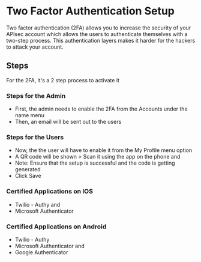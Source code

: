 # Two Factor Authentication Setup

Two factor authentication (2FA) allows you to increase the security of your APIsec account which allows the users to authenticate themselves with a two-step process.  This authentication layers makes it harder for the hackers to attack your account.

## Steps

For the 2FA, it's a 2 step process to activate it

### Steps for the Admin
- First, the admin needs to enable the 2FA from the Accounts under the name menu
- Then, an email will be sent out to the users

### Steps for the Users
- Now, the the user will have to enable it from the My Profile menu option 
- A QR code will be shown > Scan it using the app on the phone and 
- Note: Ensure that the setup is successful and the code is getting generated
- Click Save

### Certified Applications on IOS
- Twilio - Authy and
- Microsoft Authenticator

### Certified Applications on Android
- Twilio - Authy
- Microsoft Authenticator and
- Google Authenticator
